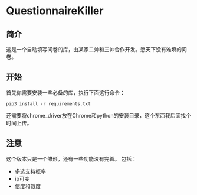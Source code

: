 # QuestionnaireKiller

## 简介

这是一个自动填写问卷的库，由某家二帅和三帅合作开发。愿天下没有难填的问卷。

## 开始

首先你需要安装一些必备的库，执行下面这行命令：

`pip3 install -r requirements.txt`

还需要将chrome_driver放在Chrome和python的安装目录，这个东西我后面找个时间上传。

## 注意

这个版本只是一个雏形，还有一些功能没有完善。
包括：

 - 多选支持概率
 - ip可变
 - 信度和效度
